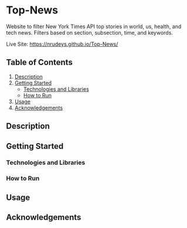 # Top-News
Website to filter New York Times API top stories in world, us, health, and tech news. Filters based on section, subsection, time, and keywords.

Live Site: https://nrudeys.github.io/Top-News/

## Table of Contents
1. [Description](#description)
2. [Getting Started](#getting-started)
    * [Technologies and Libraries](#technologies-and-libraries)
    * [How to Run](#how-to-run)
3. [Usage](#usage)
4. [Acknowledgements](#acknowledgements)

## Description

## Getting Started

### Technologies and Libraries

### How to Run

## Usage

## Acknowledgements